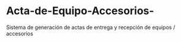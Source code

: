 # Acta-de-Equipo-Accesorios-
Sistema de generación de actas de entrega y recepción de equipos / accesorios
